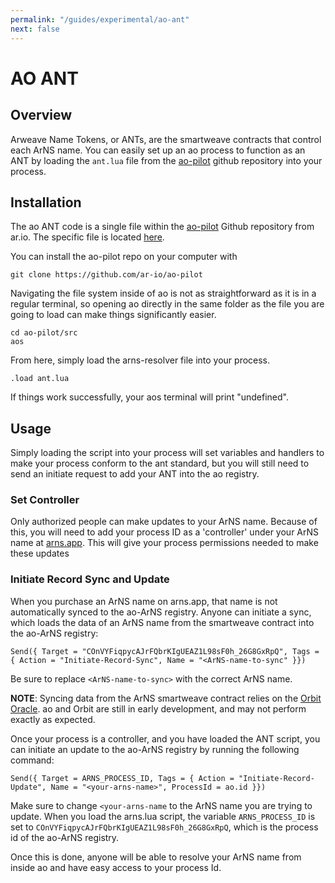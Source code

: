 ```yaml
---
permalink: "/guides/experimental/ao-ant"
next: false
---
```


# AO ANT

## Overview

Arweave Name Tokens, or ANTs, are the smartweave contracts that control each ArNS name. You can easily set up an ao process to function as an ANT by loading the `ant.lua` file from the [ao-pilot](https://github.com/ar-io/ao-pilot) github repository into your process.

## Installation

The ao ANT code is a single file within the [ao-pilot](https://github.com/ar-io/ao-pilot) Github repository from ar.io. The specific file is located [here](https://github.com/ar-io/ao-pilot/blob/main/src/ant.lua).

You can install the ao-pilot repo on your computer with 

`git clone https://github.com/ar-io/ao-pilot`

Navigating the file system inside of ao is not as straightforward as it is in a regular terminal, so opening ao directly in the same folder as the file you are going to load can make things significantly easier.

```
cd ao-pilot/src
aos
```
From here, simply load the arns-resolver file into your process.

`.load ant.lua`

If things work successfully, your aos terminal will print "undefined".

## Usage

Simply loading the script into your process will set variables and handlers to make your process conform to the ant standard, but you will still need to send an initiate request to add your ANT into the ao registry.

### Set Controller

Only authorized people can make updates to your ArNS name. Because of this, you will need to add your process ID as a 'controller' under your ArNS name at [arns.app](https://arns.app). This will give your process permissions needed to make these updates

### Initiate Record Sync and Update

When you purchase an ArNS name on arns.app, that name is not automatically synced to the ao-ArNS registry. Anyone can initiate a sync, which loads the data of an ArNS name from the smartweave contract into the ao-ArNS registry:

```shell
Send({ Target = "COnVYFiqpycAJrFQbrKIgUEAZ1L98sF0h_26G8GxRpQ", Tags = { Action = "Initiate-Record-Sync", Name = "<ArNS-name-to-sync" }})
```

Be sure to replace `<ArNS-name-to-sync>` with the correct ArNS name. 

**NOTE**: Syncing data from the ArNS smartweave contract relies on the [Orbit Oracle](https://0rbit.co/). ao and Orbit are still in early development, and may not perform exactly as expected.

Once your process is a controller, and you have loaded the ANT script, you can initiate an update to the ao-ArNS registry by running the following command:

```shell
Send({ Target = ARNS_PROCESS_ID, Tags = { Action = "Initiate-Record-Update", Name = "<your-arns-name>", ProcessId = ao.id }})
```

Make sure to change `<your-arns-name` to the ArNS name you are trying to update. When you load the arns.lua script, the variable `ARNS_PROCESS_ID` is set to `COnVYFiqpycAJrFQbrKIgUEAZ1L98sF0h_26G8GxRpQ`, which is the process id of the ao-ArNS registry.

Once this is done, anyone will be able to resolve your ArNS name from inside ao and have easy access to your process Id.